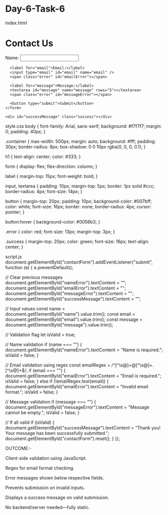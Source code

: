 # Day-6-Task-6
index.html


<!DOCTYPE html>
<html lang="en">
<head>
  <meta charset="UTF-8" />
  <meta name="viewport" content="width=device-width, initial-scale=1.0"/>
  <title>Contact Form</title>
  <link rel="stylesheet" href="style.css" />
</head>
<body>

  <div class="container">
    <h1>Contact Us</h1>
    <form id="contactForm" novalidate>
      <label for="name">Name:</label>
      <input type="text" id="name" name="name" />
      <span class="error" id="nameError"></span>

      <label for="email">Email:</label>
      <input type="email" id="email" name="email" />
      <span class="error" id="emailError"></span>

      <label for="message">Message:</label>
      <textarea id="message" name="message" rows="5"></textarea>
      <span class="error" id="messageError"></span>

      <button type="submit">Submit</button>
    </form>

    <div id="successMessage" class="success"></div>
  </div>

  <script src="script.js"></script>
</body>
</html>


style.css
body {
  font-family: Arial, sans-serif;
  background: #f7f7f7;
  margin: 0;
  padding: 40px;
}

.container {
  max-width: 500px;
  margin: auto;
  background: #fff;
  padding: 30px;
  border-radius: 8px;
  box-shadow: 0 0 10px rgba(0, 0, 0, 0.1);
}

h1 {
  text-align: center;
  color: #333;
}

form {
  display: flex;
  flex-direction: column;
}

label {
  margin-top: 15px;
  font-weight: bold;
}

input, textarea {
  padding: 10px;
  margin-top: 5px;
  border: 1px solid #ccc;
  border-radius: 4px;
  font-size: 14px;
}

button {
  margin-top: 20px;
  padding: 10px;
  background-color: #007bff;
  color: white;
  font-size: 16px;
  border: none;
  border-radius: 4px;
  cursor: pointer;
}

button:hover {
  background-color: #0056b3;
}

.error {
  color: red;
  font-size: 13px;
  margin-top: 3px;
}

.success {
  margin-top: 20px;
  color: green;
  font-size: 16px;
  text-align: center;
}


script.js
document.getElementById("contactForm").addEventListener("submit", function (e) {
  e.preventDefault();

  // Clear previous messages
  document.getElementById("nameError").textContent = "";
  document.getElementById("emailError").textContent = "";
  document.getElementById("messageError").textContent = "";
  document.getElementById("successMessage").textContent = "";

  // Input values
  const name = document.getElementById("name").value.trim();
  const email = document.getElementById("email").value.trim();
  const message = document.getElementById("message").value.trim();

  // Validation flag
  let isValid = true;

  // Name validation
  if (name === "") {
    document.getElementById("nameError").textContent = "Name is required.";
    isValid = false;
  }

  // Email validation using regex
  const emailRegex = /^[^\s@]+@[^\s@]+\.[^\s@]+$/;
  if (email === "") {
    document.getElementById("emailError").textContent = "Email is required.";
    isValid = false;
  } else if (!emailRegex.test(email)) {
    document.getElementById("emailError").textContent = "Invalid email format.";
    isValid = false;
  }

  // Message validation
  if (message === "") {
    document.getElementById("messageError").textContent = "Message cannot be empty.";
    isValid = false;
  }

  // If all valid
  if (isValid) {
    document.getElementById("successMessage").textContent =
      "Thank you! Your message has been successfully submitted.";
    document.getElementById("contactForm").reset();
  }
});


OUTCOME:-

Client-side validation using JavaScript.

Regex for email format checking.   

Error messages shown below respective fields.

Prevents submission on invalid inputs.

Displays a success message on valid submission.                            

No backend/server needed—fully static.
